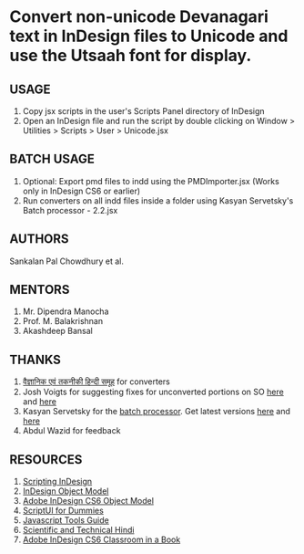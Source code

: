 # Convert non-unicode Devanagari text in InDesign files to Unicode and use the Utsaah font for display. 

## USAGE
1. Copy jsx scripts in the user's Scripts Panel directory of InDesign
2. Open an InDesign file and run the script by double clicking on Window > Utilities > Scripts > User > Unicode.jsx 

## BATCH USAGE
1. Optional: Export pmd files to indd using the PMDImporter.jsx (Works only in InDesign CS6 or earlier)
2. Run converters on all indd files inside a folder using Kasyan Servetsky's Batch processor - 2.2.jsx

## AUTHORS
Sankalan Pal Chowdhury et al.

## MENTORS
1. Mr. Dipendra Manocha
2. Prof. M. Balakrishnan
3. Akashdeep Bansal

## THANKS
1. [वैज्ञानिक एवं तकनीकी हिन्दी समूह](https://sites.google.com/site/technicalhindi/about/_draft_post) for converters
2. Josh Voigts for suggesting fixes for unconverted portions on SO [here](https://stackoverflow.com/questions/49429634/indesign-text-modification-script-skips-content) and [here](https://stackoverflow.com/questions/49320918/indesign-text-modification-script-skips-paragraphs)
3. Kasyan Servetsky for the [batch processor](https://forums.adobe.com/message/10286549#10286549). Get latest versions [here](http://kasyan.ho.com.ua/batch_process_scripts/batch_process_scripts.html) and [here](http://kasyan.ho.com.ua/indesign/2018/batch_resave_pagemaker_files.html)
4. Abdul Wazid for feedback

## RESOURCES
1. [Scripting InDesign](http://cssdk.s3-website-us-east-1.amazonaws.com/sdk/1.0/docs/WebHelp/app_notes/id_scripting.htm)
2. [InDesign Object Model](http://cssdk.s3-website-us-east-1.amazonaws.com/sdk/1.0/docs/WebHelp/app_notes/id_obj_model.htm)
3. [Adobe InDesign CS6 Object Model](http://jongware.mit.edu/idcs6js/)
3. [ScriptUI for Dummies](http://www.kahrel.plus.com/indesign/scriptui.html)
4. [Javascript Tools Guide](http://www.adobe.com/content/dam/acom/en/devnet/scripting/pdfs/javascript_tools_guide.pdf)
5. [Scientific and Technical Hindi](https://sites.google.com/site/technicalhindi/home/converters)
6. [Adobe InDesign CS6 Classroom in a Book](https://www.amazon.in/Adobe-InDesign-CS6-Classroom-Book-ebook/dp/B008679LFO)
